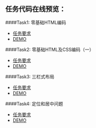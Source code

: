 



## 任务代码在线预览：

####Task1: 零基础HTML编码
* [任务要求](http://ife.baidu.com/task/detail?taskId=1)
* [DEMO](http://marilynxml.github.io/baidu-ife-2016/Task0001/task1/)


####Task2: 零基础HTML及CSS编码（一）
* [任务要求](http://ife.baidu.com/task/detail?taskId=2)
* [DEMO](http://marilynxml.github.io/baidu-ife-2016/Task0001/task2/)


####Task3: 三栏式布局
* [任务要求](http://ife.baidu.com/task/detail?taskId=3)
* [DEMO]( http://marilynxml.github.io/baidu-ife-2016/Task0001/task3/)
 

####Task4: 定位和居中问题
* [任务要求](http://ife.baidu.com/task/detail?taskId=4)
* [DEMO](http://marilynxml.github.io/baidu-ife-2016/Task0001/task4/)


